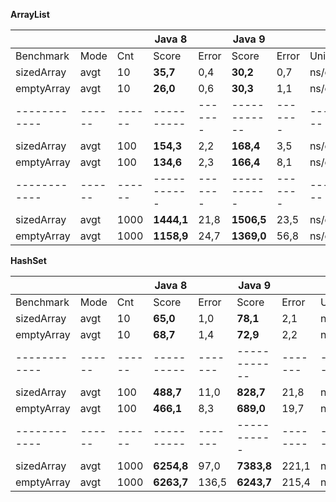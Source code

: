 **ArrayList**

|            |      |      |   Java 8 |       |    Java 9  |       |      |
|------------|------|------|----------|-------|------------|-------|------|
| Benchmark  | Mode |  Cnt |     Score|  Error|       Score| Error | Unit |
| sizedArray | avgt |   10 |  **35,7**|   0,4 |   **30,2**|  0,7  | ns/op|
| emptyArray | avgt |   10 |  **26,0**|   0,6 |   **30,3**|  1,1  | ns/op|
|------------|------|------|----------|-------|------------|-------|------|
| sizedArray | avgt |  100 | **154,3**|   2,2 |  **168,4**|  3,5  | ns/op|
| emptyArray | avgt |  100 | **134,6**|   2,3 |  **166,4**|  8,1  | ns/op|
|------------|------|------|-----------|-------|-----------|-------|------|
| sizedArray | avgt | 1000 |**1444,1**|  21,8 | **1506,5**| 23,5  | ns/op|
| emptyArray | avgt | 1000 |**1158,9**|  24,7 | **1369,0**| 56,8  | ns/op|


**HashSet**

|            |      |      |   Java 8 |       |    Java 9  |       |      |
|------------|------|------|----------|-------|------------|-------|------|
| Benchmark  | Mode |  Cnt |     Score|  Error|       Score| Error | Unit |
| sizedArray | avgt |   10 |  **65,0**|   1,0 |   **78,1**|   2,1 | ns/op|
| emptyArray | avgt |   10 |  **68,7**|   1,4 |   **72,9**|   2,2 | ns/op|
|------------|------|------|----------|-------|------------|-------|------|
| sizedArray | avgt |  100 | **488,7**|  11,0 |  **828,7**|  21,8 | ns/op|
| emptyArray | avgt |  100 | **466,1**|   8,3 |  **689,0**|  19,7 | ns/op|
|------------|------|------|----------|-------|-----------|--------|------|
| sizedArray | avgt | 1000 |**6254,8**|  97,0 | **7383,8**| 221,1 | ns/op|
| emptyArray | avgt | 1000 |**6263,7**| 136,5 | **6243,7**| 215,4 | ns/op|
